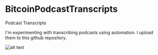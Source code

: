 # BitcoinPodcastTranscripts
Podcast Transcripts

I'm experimenting with transcribing podcasts using automation. I upload them to this github repository.

![alt text](https://www.google.com/url?sa=i&url=https%3A%2F%2Fwww.shopify.ca%2Fblog%2F34911301-how-to-start-a-podcast-the-ultimate-step-by-step-podcasting-guide&psig=AOvVaw1rX-x3O5UjErQ1PzjGiR2w&ust=1639515538573000&source=images&cd=vfe&ved=0CAsQjRxqFwoTCPDa0bzV4fQCFQAAAAAdAAAAABAD)
